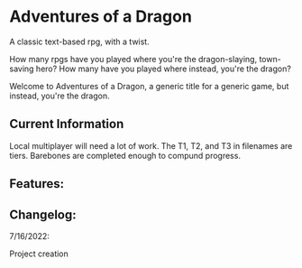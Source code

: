 # Adventures of a Dragon
A classic text-based rpg, with a twist.



How many rpgs have you played where you're the dragon-slaying, town-saving hero? 
How many have you played where instead, you're the dragon?

Welcome to Adventures of a Dragon, a generic title for a generic game, but instead, you're the dragon.
## Current Information
Local multiplayer will need a lot of work. The T1, T2, and T3 in filenames are tiers. Barebones are completed enough to compund progress.

## Features:
## Changelog:
7/16/2022:

Project creation